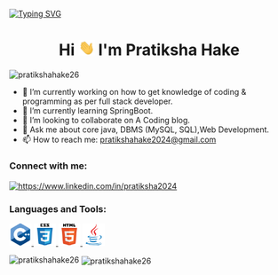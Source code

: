 
[![Typing SVG](https://readme-typing-svg.herokuapp.com?color=1A93F7&size=25&center=true&width=600&lines=Welcome+to+My+Repository)](https://git.io/typing-svg)


 <h1 align="center">Hi <img src="https://github.com/ankitwarbhe/ankitwarbhe/blob/master/Hi.gif" width="29px"> I'm Pratiksha Hake</h1>

<p align="left"> <img src="https://komarev.com/ghpvc/?username=pratikshahake26&label=Profile%20views&color=0e75b6&style=flat" alt="pratikshahake26" /> </p>


<!--
**pratikshahake26/pratikshahake26** is a ✨ _special_ ✨ repository because its `README.md` (this file) appears on your GitHub profile.
-->
- 🔭 I’m currently working on how to get knowledge of coding & programming as per full stack developer.
- 🌱 I’m currently learning SpringBoot.
- 👯 I’m looking to collaborate on A Coding blog.
- 💬 Ask me about core java, DBMS (MySQL, SQL),Web Development.
- 📫 How to reach me: pratikshahake2024@gmail.com
<h3 align="left">Connect with me:</h3>
<p align="left">
<a href="https://linkedin.com/in/https://www.linkedin.com/in/linkedin.com/in/pratiksha2024" target="blank"><img align="center" src="https://raw.githubusercontent.com/rahuldkjain/github-profile-readme-generator/master/src/images/icons/Social/linked-in-alt.svg" alt="https://www.linkedin.com/in/pratiksha2024" height="30" width="40" /></a>
</p>
<h3 align="left">Languages and Tools:</h3>
<p align="left">  <a href="https://www.w3schools.com/cpp/" target="_blank" rel="noreferrer"> <img src="https://raw.githubusercontent.com/devicons/devicon/master/icons/cplusplus/cplusplus-original.svg" alt="cplusplus" width="40" height="40"/> </a> <a href="https://www.w3schools.com/css/" target="_blank" rel="noreferrer"> <img src="https://raw.githubusercontent.com/devicons/devicon/master/icons/css3/css3-original-wordmark.svg" alt="css3" width="40" height="40"/> </a> <a href="https://www.w3.org/html/" target="_blank" rel="noreferrer"> <img src="https://raw.githubusercontent.com/devicons/devicon/master/icons/html5/html5-original-wordmark.svg" alt="html5" width="40" height="40"/> </a> <a href="https://www.java.com" target="_blank" rel="noreferrer"> <img src="https://raw.githubusercontent.com/devicons/devicon/master/icons/java/java-original.svg" alt="java" width="40" height="40"/> </a> </p>

<p><img align="left" src="https://github-readme-stats.vercel.app/api/top-langs?username=pratikshahake26&show_icons=true&locale=en&layout=compact" alt="pratikshahake26" /></p>

<p>&nbsp;<img align="center" src="https://github-readme-stats.vercel.app/api?username=pratikshahake26&show_icons=true&locale=en" alt="pratikshahake26" /></p>
